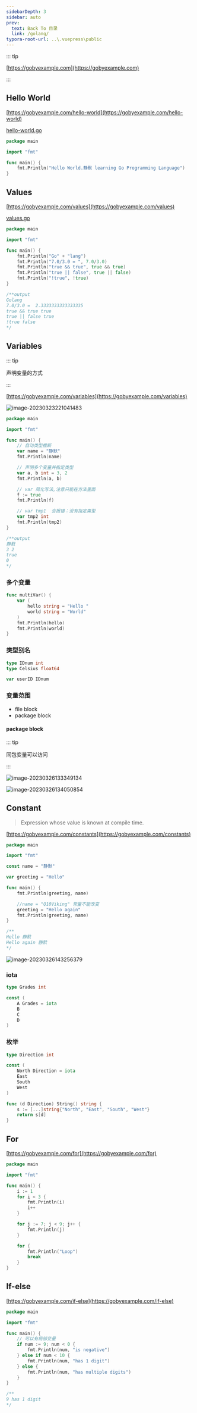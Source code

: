 ```yaml
---
sidebarDepth: 3
sidebar: auto
prev:
  text: Back To 目录
  link: /golang/
typora-root-url: ..\.vuepress\public
---
```


::: tip

[https://gobyexample.com](https://gobyexample.com)

:::

## Hello World

[https://gobyexample.com/hello-world](https://gobyexample.com/hello-world)

[hello-world.go](https://github.com/Q10Viking/Learn-golang/blob/main/basic/01%20hello%20world/hello-world.go)

```go
package main

import "fmt"

func main() {
	fmt.Println("Hello World.静默 learning Go Programming Language")
}
```



## Values

[https://gobyexample.com/values](https://gobyexample.com/values)

[values.go](https://github.com/Q10Viking/Learn-golang/blob/main/basic/02%20values/values.go)

```go
package main

import "fmt"

func main() {
	fmt.Println("Go" + "lang")
	fmt.Println("7.0/3.0 = ", 7.0/3.0)
	fmt.Println("true && true", true && true)
	fmt.Println("true || false", true || false)
	fmt.Println("!true", !true)
}

/**output
Golang
7.0/3.0 =  2.3333333333333335
true && true true
true || false true
!true false
*/

```





## Variables

::: tip

声明变量的方式

:::

[https://gobyexample.com/variables](https://gobyexample.com/variables)

![image-20230323221041483](/images/golang/image-20230323221041483.png)

```go
package main

import "fmt"

func main() {
	// 自动类型推断
	var name = "静默"
	fmt.Println(name)

	// 声明多个变量并指定类型
	var a, b int = 3, 2
	fmt.Println(a, b)

	// var 简化写法,注意只能在方法里面
	f := true
	fmt.Println(f)

	// var tmp1  会报错：没有指定类型
	var tmp2 int
	fmt.Println(tmp2)
}

/**output
静默
3 2
true
0
*/

```

### 多个变量

```go
func multiVar() {
	var (
		hello string = "Hello "
		world string = "World"
	)
	fmt.Println(hello)
	fmt.Println(world)
}
```

### 类型别名

```go
type IDnum int
type Celsius float64

var userID IDnum
```

### 变量范围

- file block
- package block

#### package block

::: tip

同包变量可以访问

:::

![image-20230326133349134](/images/golang/image-20230326133349134.png)

![image-20230326134050854](/images/golang/image-20230326134050854.png)





## Constant

> Expression whose value is known at compile time.

[https://gobyexample.com/constants](https://gobyexample.com/constants)

```go
package main

import "fmt"

const name = "静默"

var greeting = "Hello"

func main() {
	fmt.Println(greeting, name)

	//name = "Q10Viking" 常量不能改变
	greeting = "Hello again"
	fmt.Println(greeting, name)
}

/**
Hello 静默
Hello again 静默
*/

```

![image-20230326143256379](/images/golang/image-20230326143256379.png)

### iota

```go
type Grades int

const (
	A Grades = iota
	B
	C
	D
)

```

### 枚举

```go
type Direction int

const (
	North Direction = iota
	East
	South
	West
)

func (d Direction) String() string {
	s := [...]string{"North", "East", "South", "West"}
	return s[d]
}
```



## For

[https://gobyexample.com/for](https://gobyexample.com/for)

```go
package main

import "fmt"

func main() {
	i := 1
	for i < 3 {
		fmt.Println(i)
		i++
	}

	for j := 7; j < 9; j++ {
		fmt.Println(j)
	}

	for {
		fmt.Println("Loop")
		break
	}
}

```



## If-else

[https://gobyexample.com/if-else](https://gobyexample.com/if-else)

```go
package main

import "fmt"

func main() {
    // 可以有局部变量
	if num := 9; num < 0 {
		fmt.Println(num, "is negative")
	} else if num < 10 {
		fmt.Println(num, "has 1 digit")
	} else {
		fmt.Println(num, "has multiple digits")
	}
}

/**
9 has 1 digit
*/

```



